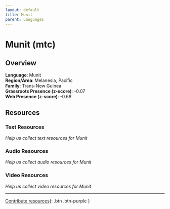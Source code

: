 ```yaml
---
layout: default
title: Munit
parent: Languages
---
```


# Munit (mtc)

## Overview

**Language**: Munit  
**Region/Area**: Melanesia, Pacific  
**Family**: Trans-New Guinea  
**Grassroots Presence (z-score)**: -0.07  
**Web Presence (z-score)**: -0.68  

## Resources

### Text Resources
*Help us collect text resources for Munit*

### Audio Resources
*Help us collect audio resources for Munit*

### Video Resources
*Help us collect video resources for Munit*

---

[Contribute resources](https://forms.office.com/e/1SfLJx3u1r){: .btn .btn-purple }

